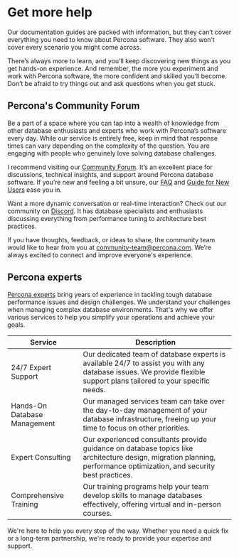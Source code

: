 
# Get more help

Our documentation guides are packed with information, but they can’t cover everything you need to know about Percona software. They also won’t cover every scenario you might come across.

There’s always more to learn, and you’ll keep discovering new things as you get hands-on experience. And remember, the more you experiment and work with Percona software, the more confident and skilled you’ll become. Don’t be afraid to try things out and ask questions when you get stuck.

## Percona's Community Forum

Be a part of a space where you can tap into a wealth of knowledge from other database enthusiasts and experts who work with Percona’s software every day. While our service is entirely free, keep in mind that response times can vary depending on the complexity of the question. You are engaging with people who genuinely love solving database challenges.

I recommend visiting our [Community Forum](https://forums.percona.com/t/welcome-to-perconas-community-forum/7). It’s an excellent place for discussions, technical insights, and support around Percona database software. If you’re new and feeling a bit unsure, our [FAQ](https://forums.percona.com/faq) and [Guide for New Users](https://forums.percona.com/t/faq-guide-for-new-users/8562) ease you in.

Want a more dynamic conversation or real-time interaction? Check out our community on [Discord](http://per.co.na/discord). It has database specialists and enthusiasts discussing everything from performance tuning to architecture best practices.

If you have thoughts, feedback, or ideas to share, the community team would like to hear from you at [community-team@percona.com](mailto:community-team@percona.com). We’re always excited to connect and improve everyone's experience.


## Percona experts

[Percona experts](https://www.percona.com/services/consulting) bring years of experience in tackling tough database performance issues and design challenges. We understand your challenges when managing complex database environments. That's why we offer various services to help you simplify your operations and achieve your goals.

| Service                    | Description                                                                                                                                                           |
|----------------------------|-----------------------------------------------------------------------------------------------------------------------------------------------------------------------|
| 24/7 Expert Support        | Our dedicated team of database experts is available 24/7 to assist you with any database issues. We provide flexible support plans tailored to your specific needs.   |
| Hands-On Database Management | Our managed services team can take over the day-to-day management of your database infrastructure, freeing up your time to focus on other priorities.               |
| Expert Consulting          | Our experienced consultants provide guidance on database topics like architecture design, migration planning, performance optimization, and security best practices.  |
| Comprehensive Training     | Our training programs help your team develop skills to manage databases effectively, offering virtual and in-person courses.                                          |

We're here to help you every step of the way. Whether you need a quick fix or a long-term partnership, we're ready to provide your expertise and support.

